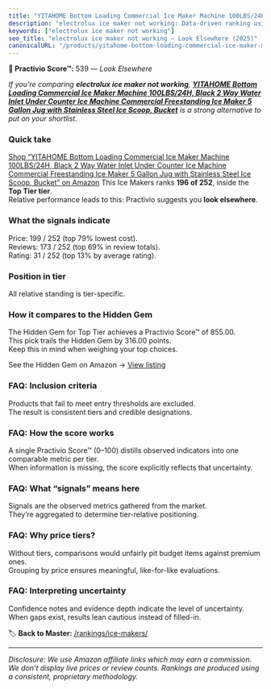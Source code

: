 ```yaml
---
title: "YITAHOME Bottom Loading Commercial Ice Maker Machine 100LBS/24H, Black 2 Way Water Inlet Under Counter Ice Machine Commercial Freestanding Ice Maker 5 Gallon Jug with Stainless Steel Ice Scoop, Bucket"
description: "electrolux ice maker not working: Data-driven ranking using the Practivio Score™. Positioned by quality, value, demand, findability, momentum."
keywords: ["electrolux ice maker not working"]
seo_title: "electrolux ice maker not working — Look Elsewhere (2025)"
canonicalURL: "/products/yitahome-bottom-loading-commercial-ice-maker-machine-100lbs24h-black-2-way-water-inlet-under-counter-ice-machine-commercial-freestanding-ice-maker-5-gallon-jug-with-stainless-steel-ice-scoop-bucket-B0F9Y71X9H/"
---
```


**🚫 Practivio Score™:** 539 — _Look Elsewhere_


*If you're comparing **electrolux ice maker not working**, **[YITAHOME Bottom Loading Commercial Ice Maker Machine 100LBS/24H, Black 2 Way Water Inlet Under Counter Ice Machine Commercial Freestanding Ice Maker 5 Gallon Jug with Stainless Steel Ice Scoop, Bucket](https://www.amazon.com/dp/B0F9Y71X9H?tag=practivio-20)** is a strong alternative to put on your shortlist.*
### Quick take
[Shop “YITAHOME Bottom Loading Commercial Ice Maker Machine 100LBS/24H, Black 2 Way Water Inlet Under Counter Ice Machine Commercial Freestanding Ice Maker 5 Gallon Jug with Stainless Steel Ice Scoop, Bucket” on Amazon](https://www.amazon.com/dp/B0F9Y71X9H?tag=practivio-20)
This Ice Makers ranks **196 of 252**, inside the **Top Tier tier**.  
Relative performance leads to this: Practivio suggests you **look elsewhere**.

### What the signals indicate
Price: 199 / 252 (top 79% lowest cost).  
Reviews: 173 / 252 (top 69% in review totals).  
Rating: 31 / 252 (top 13% by average rating).  

### Position in tier
All relative standing is tier-specific.

### How it compares to the Hidden Gem
The Hidden Gem for Top Tier achieves a Practivio Score™ of 855.00.  
This pick trails the Hidden Gem by 316.00 points.  
Keep this in mind when weighing your top choices.  

See the Hidden Gem on Amazon → [View listing](https://www.amazon.com/dp/B0964BF4N7?tag=practivio-20)

### FAQ: Inclusion criteria
Products that fail to meet entry thresholds are excluded.  
The result is consistent tiers and credible designations.

### FAQ: How the score works
A single Practivio Score™ (0–100) distills observed indicators into one comparable metric per tier.  
When information is missing, the score explicitly reflects that uncertainty.

### FAQ: What “signals” means here
Signals are the observed metrics gathered from the market.  
They’re aggregated to determine tier-relative positioning.

### FAQ: Why price tiers?
Without tiers, comparisons would unfairly pit budget items against premium ones.  
Grouping by price ensures meaningful, like-for-like evaluations.

### FAQ: Interpreting uncertainty
Confidence notes and evidence depth indicate the level of uncertainty.  
When gaps exist, results lean cautious instead of filled-in.


🏷️ **Back to Master:** [/rankings/ice-makers/](/rankings/ice-makers/)

---
_Disclosure: We use Amazon affiliate links which may earn a commission. We don’t display live prices or review counts. Rankings are produced using a consistent, proprietary methodology._
